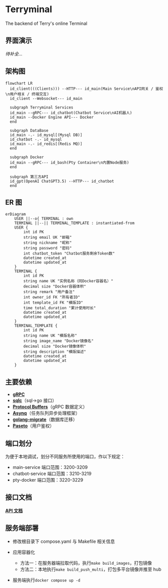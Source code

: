 # Terryminal

The backend of Terry's online Terminal

## 界面演示

_待补全..._

## 架构图

```mermaid
flowchart LR
  id_client(((Clients))) --HTTP--- id_main(Main Service\nAPI网关 / 鉴权\n用户相关 / 终端交互)
  id_client --Websocket--- id_main

  subgraph Terryminal Services
  id_main --gRPC--- id_chatbot(Chatbot Service\nAI机器人)
  id_main --Docker Engine API--- Docker
  end

  subgraph DataBase
  id_main -.- id_mysql[(Mysql DB)]
  id_chatbot -.- id_mysql
  id_main -.- id_redis[(Redis MQ)]
  end

  subgraph Docker
  id_main --gRPC--- id_bash(Pty Container\n内置Node服务)
  end

  subgraph 第三方API
  id_gpt(OpenAI ChatGPT3.5) --HTTP--- id_chatbot
  end
```

## ER 图

```mermaid
erDiagram
    USER ||--o{ TERMINAL : own
    TERMINAL ||--|| TERMINAL_TEMPLATE : instantiated-from
    USER {
        int id PK
        string email UK "邮箱"
        string nickname "昵称"
        string password "密码"
        int chatbot_token "Chatbot服务剩余Token数"
        datetime created_at
        datetime updated_at
    }
    TERMINAL {
        int id PK
        string name UK "实例名称（同Docker容器名）"
        decimal size "Docker容器体积"
        string remark "用户备注"
        int owner_id FK "所有者ID"
        int template_id FK "模版ID"
        time total_duration "累计使用时长"
        datetime created_at
        datetime updated_at
    }
    TERMINAL_TEMPLATE {
        int id PK
        string name UK "模版名称"
        string image_name "Docker镜像名"
        decimal size "Docker镜像体积"
        string description "模版描述"
        datetime created_at
        datetime updated_at
    }
```

## 主要依赖

- [**gRPC**](https://grpc.io/)
- [**sqlc**](https://docs.sqlc.dev/en/stable/index.html)（sql->go 接口）
- [**Protocol Buffers**](https://protobuf.dev)（gRPC 数据定义）
- [**Asynq**](https://github.com/hibiken/asynq)（任务队列异步处理框架）
- [**golang-migrate**](https://github.com/golang-migrate/migrate)（数据库迁移）
- [**Paseto**](https://github.com/o1egl/paseto)（用户鉴权）

## 端口划分

为便于本地调试，划分不同服务所使用的端口，作以下规定：

- main-service 端口范围：3200-3209
- chatbot-service 端口范围：3210-3219
- pty-docker 端口范围：3220-3229

## 接口文档

[**API 文档**](https://www.apifox.cn/apidoc/shared-3e28c033-bc0d-436e-93de-6f0e6045d53d)

## 服务端部署

- 修改根目录下 compose.yaml 与 Makefile 相关信息
- 应用容器化

  - 方法一：在服务器端拉取代码，执行`make build_images`，打包镜像
  - 方法二：本地执行`make build_push_multi`，打包多平台镜像并推至 hub

- 服务端执行`docker compose up -d`
